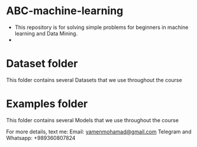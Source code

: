 # ABC-machine-learning
*  This repository is for solving simple problems for beginners in machine learning and Data Mining.
* 
# Dataset folder 
This folder contains several Datasets that we use throughout the course
# Examples folder 
This folder contains several Models that we use throughout the course


For more details, text me:
Email: yamenmohamad@gmail.com
Telegram and Whatsapp: +989360807824
